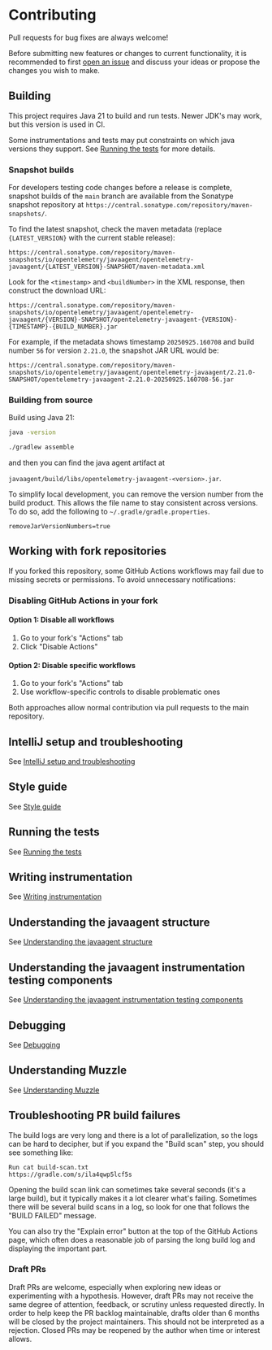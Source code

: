 # Contributing

Pull requests for bug fixes are always welcome!

Before submitting new features or changes to current functionality, it is recommended to first
[open an issue](https://github.com/open-telemetry/opentelemetry-java-instrumentation/issues/new)
and discuss your ideas or propose the changes you wish to make.

## Building

This project requires Java 21 to build and run tests. Newer JDK's may work, but this version is used in CI.

Some instrumentations and tests may put constraints on which java versions they support.
See [Running the tests](./docs/contributing/running-tests.md) for more details.

### Snapshot builds

For developers testing code changes before a release is complete, snapshot builds of the `main`
branch are available from the Sonatype snapshot repository at `https://central.sonatype.com/repository/maven-snapshots/`.

To find the latest snapshot, check the maven metadata (replace `{LATEST_VERSION}` with the current
stable release):

```
https://central.sonatype.com/repository/maven-snapshots/io/opentelemetry/javaagent/opentelemetry-javaagent/{LATEST_VERSION}-SNAPSHOT/maven-metadata.xml
```

Look for the `<timestamp>` and `<buildNumber>` in the XML response, then construct the download URL:

```
https://central.sonatype.com/repository/maven-snapshots/io/opentelemetry/javaagent/opentelemetry-javaagent/{VERSION}-SNAPSHOT/opentelemetry-javaagent-{VERSION}-{TIMESTAMP}-{BUILD_NUMBER}.jar
```

For example, if the metadata shows timestamp `20250925.160708` and build number `56` for version
`2.21.0`, the snapshot JAR URL would be:

```
https://central.sonatype.com/repository/maven-snapshots/io/opentelemetry/javaagent/opentelemetry-javaagent/2.21.0-SNAPSHOT/opentelemetry-javaagent-2.21.0-20250925.160708-56.jar
```

### Building from source

Build using Java 21:

```bash
java -version
```

```bash
./gradlew assemble
```

and then you can find the java agent artifact at

`javaagent/build/libs/opentelemetry-javaagent-<version>.jar`.

To simplify local development, you can remove the version number from the build product. This allows
the file name to stay consistent across versions. To do so, add the following to
`~/.gradle/gradle.properties`.

```properties
removeJarVersionNumbers=true
```

## Working with fork repositories

If you forked this repository, some GitHub Actions workflows may fail due to missing secrets or permissions. To avoid unnecessary notifications:

### Disabling GitHub Actions in your fork

#### Option 1: Disable all workflows

1. Go to your fork's "Actions" tab
2. Click "Disable Actions"

#### Option 2: Disable specific workflows

1. Go to your fork's "Actions" tab  
2. Use workflow-specific controls to disable problematic ones

Both approaches allow normal contribution via pull requests to the main repository.

## IntelliJ setup and troubleshooting

See [IntelliJ setup and troubleshooting](docs/contributing/intellij-setup-and-troubleshooting.md)

## Style guide

See [Style guide](docs/contributing/style-guideline.md)

## Running the tests

See [Running the tests](docs/contributing/running-tests.md)

## Writing instrumentation

See [Writing instrumentation](docs/contributing/writing-instrumentation.md)

## Understanding the javaagent structure

See [Understanding the javaagent structure](docs/contributing/javaagent-structure.md)

## Understanding the javaagent instrumentation testing components

See [Understanding the javaagent instrumentation testing components](docs/contributing/javaagent-test-infra.md)

## Debugging

See [Debugging](docs/contributing/debugging.md)

## Understanding Muzzle

See [Understanding Muzzle](docs/contributing/muzzle.md)

## Troubleshooting PR build failures

The build logs are very long and there is a lot of parallelization, so the logs can be hard to
decipher, but if you expand the "Build scan" step, you should see something like:

```text
Run cat build-scan.txt
https://gradle.com/s/ila4qwp5lcf5s
```

Opening the build scan link can sometimes take several seconds (it's a large build), but it
typically makes it a lot clearer what's failing. Sometimes there will be several build scans in a
log, so look for one that follows the "BUILD FAILED" message.

You can also try the "Explain error" button at the top of the GitHub Actions page,
which often does a reasonable job of parsing the long build log and displaying the important part.

### Draft PRs

Draft PRs are welcome, especially when exploring new ideas or experimenting with a hypothesis.
However, draft PRs may not receive the same degree of attention, feedback, or scrutiny unless
requested directly. In order to help keep the PR backlog maintainable, drafts older than 6 months
will be closed by the project maintainers. This should not be interpreted as a rejection. Closed
PRs may be reopened by the author when time or interest allows.
